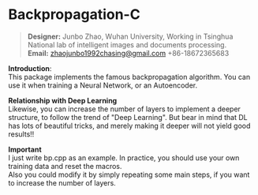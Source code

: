Backpropagation-C
=================
>**Designer:** Junbo Zhao, Wuhan University, Working in Tsinghua National lab of intelligent images and documents processing.   
**Email:** zhaojunbo1992chasing@gmail.com	      +86-18672365683

**Introduction**:     
This package implements the famous backpropagation algorithm. You can use it when training a Neural Network, or an Autoencoder.      

**Relationship with Deep Learning**    
Likewise, you can increase the number of layers to implement a deeper structure, to follow the trend of "Deep Learning". But bear in mind that DL has lots of beautiful tricks, and merely making it deeper will not yield good results!!      

**Important**      
I just write bp.cpp as an example. In practice, you should use your own training data and reset the macros.    
Also you could modify it by simply repeating some main steps, if you want to increase the number of layers.
